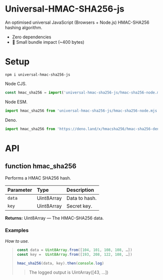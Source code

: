 # Universal-HMAC-SHA256-js

An optimised universal JavaScript (Browsers + Node.js) HMAC-SHA256 hashing algorithm.

- Zero dependencies
- 🤏 Small bundle impact (\~400 bytes)

# Setup

```shell
npm i universal-hmac-sha256-js
```

Node CJS.

```js
const hmac_sha256 = import('universal-hmac-sha256-js/hmac-sha256-node.mjs')
```

Node ESM.

```js
import hmac_sha256 from 'universal-hmac-sha256-js/hmac-sha256-node.mjs'
```

Deno.

```js
import hmac_sha256 from 'https://deno.land/x/hmacsha256/hmac-sha256-deno.mjs'
```

# API

## function hmac_sha256

Performs a HMAC SHA256 hash.

| Parameter | Type       | Description   |
| :-------- | :--------- | :------------ |
| `data`    | Uint8Array | Data to hash. |
| `key`     | Uint8Array | Secret key.   |

**Returns:** Uint8Array — The HMAC-SHA256 data.

### Examples

_How to use._

> ```js
> const data = Uint8Array.from([104, 101, 108, 108, …])
> const key =  Uint8Array.from([193, 208, 122, 108, …])
>
> hmac_sha256(data, key).then(console.log)
> ```
>
> > The logged output is UintArray(\[43, …])
